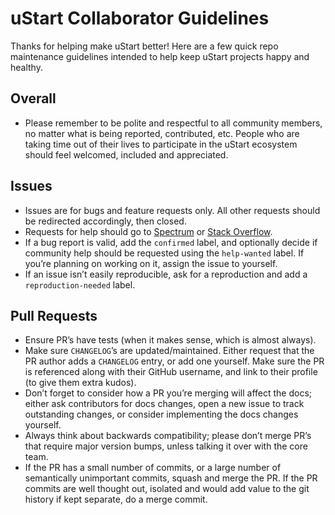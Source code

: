 # uStart Collaborator Guidelines

Thanks for helping make uStart better! Here are a few quick repo maintenance guidelines intended to help keep uStart projects happy and healthy.

## Overall

- Please remember to be polite and respectful to all community members, no matter what is being reported, contributed, etc. People who are taking time out of their lives to participate in the uStart ecosystem should feel welcomed, included and appreciated.

## Issues

- Issues are for bugs and feature requests only. All other requests should be redirected accordingly, then closed.
- Requests for help should go to [Spectrum](https://spectrum.chat/ustart) or [Stack Overflow](http://stackoverflow.com).
- If a bug report is valid, add the `confirmed` label, and optionally decide if community help should be requested using the `help-wanted` label. If you’re planning on working on it, assign the issue to yourself.
- If an issue isn’t easily reproducible, ask for a reproduction and add a `reproduction-needed` label.

## Pull Requests

* Ensure PR’s have tests (when it makes sense, which is almost always).
* Make sure `CHANGELOG`’s are updated/maintained. Either request that the PR author adds a `CHANGELOG` entry, or add one yourself. Make sure the PR is referenced along with their GitHub username, and link to their profile (to give them extra kudos).
* Don’t forget to consider how a PR you’re merging will affect the docs; either ask contributors for docs changes, open a new issue to track outstanding changes, or consider implementing the docs changes yourself.
* Always think about backwards compatibility; please don’t merge PR’s that require major version bumps, unless talking it over with the core team.
* If the PR has a small number of commits, or a large number of semantically unimportant commits, squash and merge the PR. If the PR commits are well thought out, isolated and would add value to the git history if kept separate, do a merge commit.

